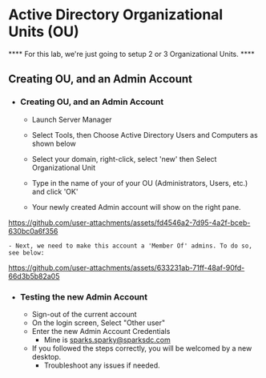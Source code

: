 # Active Directory Organizational Units (OU)

**** For this lab, we're just going to setup 2 or 3 Organizational Units. ****

## Creating OU, and an Admin Account

* ### Creating OU, and an Admin Account
    - Launch Server Manager
    - Select Tools, then Choose Active Directory Users and Computers as shown below

    

    - Select your domain, right-click, select 'new' then Select Organizational Unit
    - Type in the name of your of your OU (Administrators, Users, etc.) and click 'OK'
    - Your newly created Admin account will show on the right pane.



https://github.com/user-attachments/assets/fd4546a2-7d95-4a2f-bceb-630bc0a6f356






    - Next, we need to make this account a 'Member Of' admins. To do so, see below:
 
    






https://github.com/user-attachments/assets/633231ab-71ff-48af-90fd-66d3b5b82a05




* ### Testing the new Admin Account
    - Sign-out of the current account
    - On the login screen, Select "Other user"
    - Enter the new Admin Account Credentials
        - Mine is sparks.sparky@sparksdc.com
    - If you followed the steps correctly, you will be welcomed by a new desktop.
        - Troubleshoot any issues if needed. 
        
